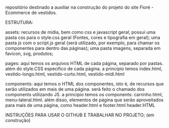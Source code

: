repositório destinado a auxiliar na construção do projeto do site Floré - Ecommerce de vestidos.

ESTRUTURA:

assets: recursos de mídia, bem como css e javascript geral;
possui uma pasta css para o style.css geral (Fontes, cores e tipografia em geral);
uma pasta js com o script.js geral (será utilizado, por exemplo, para chamar os componentes para dentro das páginas);
uma pasta imagens, separada em favicon, svg, produtos;

pages: aqui temos os arquivos HTML de cada página, separado por pastas. além do style.CSS especifico de cada página.
a princípio temos index.html, vestido-longo.html, vestido-curto.html, vestido-midi.html


components: aqui temos o HTML dos componentes, isto é,  de recursos que serão utilizados em mais de uma página.
será feito o chamado dos components utilizando JS.
a principio temos os components: carrinho.html, menu-lateral.html. além disso, elementos de página que serão aproveitados para mais de uma página, como header.html e footer.html
header.HTML

INSTRUÇÕES PARA USAR O GITHUB E TRABALHAR NO PROJETO;
(em construção)
